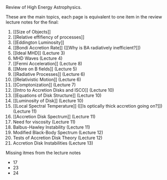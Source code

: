 Review of High Energy Astrophysics.

These are the main topics, each page is equivalent to one item in the review lecture notes for the final:

1) [[Size of Objects]]
2) [[Relative effifiency of processes]]
3) [[Eddington Luminosity]]
4) [[Bondi Accretion Rate]] ([[Why is BA radiatively inefficient?]])
5) [[Ideal MHD]] (Lecture 3)
6) MHD Waves (Lecture 4)
7) [[Fermi Acceleration]] (Lecture 8)
8) [[More on B fields]] (Lecture 5)
9) [[Radiative Processes]] (Lecture 6)
10) [[Relativistic Motion]] (Lecture 6)
11) [[Comptonization]] (Lecture 7)
12) [[Intro to Accretion Disks and ISCO]] (Lecture 10)
13) [[Equations of Disk Structure]] (Lecture 10)
14) [[Luminosity of Disk]] (Lecture 10)
15) [[Local Spectral Temperature]] ([[Is optically thick accretion going on?]]) (Lecture 11)
17) [[Accretion Disk Spectrum]] (Lecture 11)
18) Need for viscosity (Lecture 11)
19) Balbus-Hawley Instability (Lecture 11)
20) Modified Black-Body Spectrum (Lecture 12)
21) Tests of Accretion Disk Theory (Lecture 12)
22) Accretion Disk Instabilities (Lecture 13)

Missing itmes from the lecture notes
- 17
- 23
- 24

